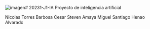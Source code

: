 ![imagen](https://github.com/Cesar7A/20231-J1-IA/assets/117324065/e1a5b7fe-548e-4b98-925f-0a679218d3a6)# 20231-J1-IA
Proyecto de inteligencia artificial 

Nicolas Torres Barbosa
Cesar Steven Amaya
Miguel Santiago Henao Alvarado

